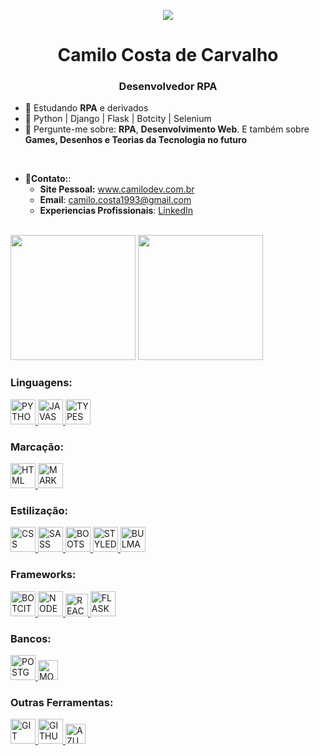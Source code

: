 <p align="center">
 <a href=" ">
  <img src="https://github.com/CamiloCCarvalho/developer/blob/main/img/octocatpersonal.png">
 </a>
</p>

<h1 align="center">Camilo Costa de Carvalho</h1>
<h3 align="center"> Desenvolvedor RPA</h3>

- :seedling:	Estudando **RPA** e derivados
- :handshake: Python | Django | Flask | Botcity | Selenium
- :speech_balloon: Pergunte-me sobre: **RPA**, **Desenvolvimento Web**. E também sobre **Games, Desenhos e Teorias da Tecnologia no futuro**
<br/>

- :email:**Contato:**:
  - **Site Pessoal:** www.camilodev.com.br
  - **Email**: camilo.costa1993@gmail.com
  - **Experiencias Profissionais**: <a href="https://www.linkedin.com/in/camilocostac/">LinkedIn</a>

</br>


<img height="200" src="https://github-readme-stats.vercel.app/api?username=camiloccarvalho&show_icons=true&theme=dark&include_all_commits=true&count_private=true"/>

<img height="200" src="https://github-readme-stats.vercel.app/api/top-langs/?username=camiloccarvalho&layout=compact&langs_count=16&theme=dark"/>
</div>

### Linguagens:
<a href="https://www.python.com/">
 <img alt="PYTHON" width="40" height="40" src="https://img.icons8.com/color/48/python--v1.png" alt="python--v1"/>
</a>
<a href="https://www.javascript.com/">
 <img alt="JAVASCRIPT" width="40" height="40" src="https://img.icons8.com/color/48/000000/javascript--v1.png"> 
</a>
<a href="https://www.typescriptlang.org/">
 <img alt="TYPESCRIPT" width="40" height="40" src="https://img.icons8.com/fluency/48/null/typescript--v1.png"/>
</a>
<br/>

### Marcação:
<a href="https://www.w3schools.com/html/">
 <img alt="HTML" width="40" height="40" src="https://img.icons8.com/fluency/48/000000/html-5.png"> 
</a>
<a href="https://www.markdownguide.org/">
 <img alt="MARKDOWN" width="40" height="40" src="https://img.icons8.com/ios-filled/50/markdown.png" alt="markdown"/>
</a>
<br/>

### Estilização:
<a href="https://www.w3schools.com/css/">
 <img alt="CSS" width="40" height="40" src="https://img.icons8.com/fluency/48/000000/css3.png"> 
</a>
<a href="https://sass-lang.com/">
 <img alt="SASS" width="40" height="40" src="https://img.icons8.com/color/48/000000/sass.png"> 
</a>
<a href="https://getbootstrap.com/">
 <img alt="BOOTSTRAP" width="40" height="40" src="https://img.icons8.com/color/48/000000/bootstrap.png"> 
</a>
<a href="https://styled-components.com/">
 <img alt="STYLED COMPONENTS" width="40" height="40" src="https://img.icons8.com/color/48/styled-components.png" alt="styled-components"/>
</a>
<a href="https://bulma.io/">
 <img alt="BULMA" height="40" src="https://github.com/CamiloCCarvalho/my-landing-page/blob/master/public/bulma-icon.png"> 
</a>
<br/>

### Frameworks:
<a href="https://pt-br.botcity.dev/">
 <img alt="BOTCITY" width="40" height="40" src="https://documentation.botcity.dev/assets/logo.png"> 
</a>
<a href="https://nodejs.org/pt-br/">
 <img alt="NODE" width="40" height="40" src="https://img.icons8.com/fluency/48/000000/node-js.png"> 
</a>
<a href="https://reactjs.org/">
 <img alt="REACT" width="36" height="36" src="https://user-images.githubusercontent.com/106208340/199318462-58be3b04-8c48-488f-b8c3-384afc04bfdc.png"> 
</a>
<a href="https://flask.palletsprojects.com/en/2.3.x/">
  <img alt="FLASK" width="40" height="40" src="https://img.icons8.com/nolan/64/flask.png" alt="flask"/>
</a>
<br/>

### Bancos:
<a href="https://www.postgresql.org/">
 <img alt="POSTGRESQL" width="40" src="https://img.icons8.com/color/48/null/postgreesql.png"> 
</a>
<a href="https://www.mongodb.com/">
<img alt="MONGODB" width="32" height="32" src="https://img.icons8.com/external-tal-revivo-shadow-tal-revivo/48/null/external-mongodb-a-cross-platform-document-oriented-database-program-logo-shadow-tal-revivo.png"/>
</a>
<br/>

### Outras Ferramentas:
<a href="https://git-scm.com/">
 <img alt="GIT" width="40" height="40" src="https://img.icons8.com/color/48/000000/git.png"> 
</a>
<a href="https://github.com/">
 <img alt="GITHUB" width="40" height="40" src="https://img.icons8.com/color/48/000000/github--v1.png"> 
</a>
<a href="https://azure.microsoft.com/pt-br/products/devops">
 <img alt="AZURE DEVOPS" width="32" height="32" src="https://img.icons8.com/external-tal-revivo-color-tal-revivo/48/external-development-experience-through-the-native-integrations-of-azure-with-visual-studio-logo-color-tal-revivo.png" alt="external-development-experience-through-the-native-integrations-of-azure-with-visual-studio-logo-color-tal-revivo"/>
</a>




 
 
</br>
</br>

<!---
CamiloCCarvalho/CamiloCCarvalho is a ✨ special ✨ repository because its `README.md` (this file) appears on your GitHub profile.
You can click the Preview link to take a look at your changes.
--->

